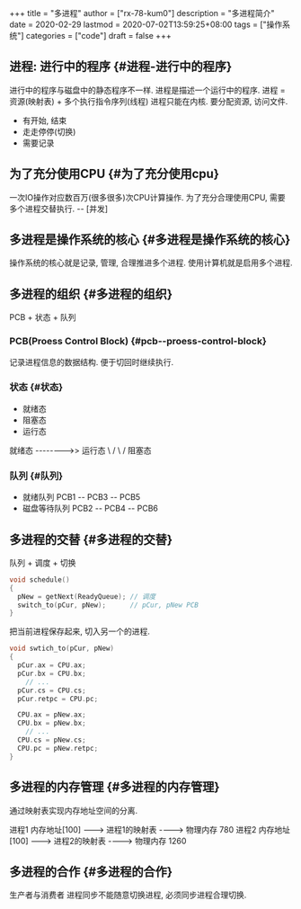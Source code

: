+++
title = "多进程"
author = ["rx-78-kum0"]
description = "多进程简介"
date = 2020-02-29
lastmod = 2020-07-02T13:59:25+08:00
tags = ["操作系统"]
categories = ["code"]
draft = false
+++

## 进程: 进行中的程序 {#进程-进行中的程序}

进行中的程序与磁盘中的静态程序不一样.
进程是描述一个运行中的程序.
进程 = 资源(映射表) + 多个执行指令序列(线程)
进程只能在内核. 要分配资源, 访问文件.

-   有开始, 结束
-   走走停停(切换)
-   需要记录


## 为了充分使用CPU {#为了充分使用cpu}

一次IO操作对应数百万(很多很多)次CPU计算操作.
为了充分合理使用CPU, 需要多个进程交替执行. -- [并发]


## **多进程是操作系统的核心** {#多进程是操作系统的核心}

操作系统的核心就是记录, 管理, 合理推进多个进程.
使用计算机就是启用多个进程.


## 多进程的组织 {#多进程的组织}

PCB + 状态 + 队列


### PCB(Proess Control Block) {#pcb--proess-control-block}

记录进程信息的数据结构. 便于切回时继续执行.


### 状态 {#状态}

-   就绪态
-   阻塞态
-   运行态

就绪态 -------->> 运行态
      \\        /
       \\      /
        阻塞态


### 队列 {#队列}

-   就绪队列     PCB1 -- PCB3 -- PCB5
-   磁盘等待队列  PCB2 -- PCB4 -- PCB6


## 多进程的交替 {#多进程的交替}

队列 + 调度 + 切换

```c
void schedule()
{
  pNew = getNext(ReadyQueue); // 调度
  switch_to(pCur, pNew);      // pCur, pNew PCB
}
```

把当前进程保存起来, 切入另一个的进程.

```c
void swtich_to(pCur, pNew)
{
  pCur.ax = CPU.ax;
  pCur.bx = CPU.bx;
    // ...
  pCur.cs = CPU.cs;
  pCur.retpc = CPU.pc;

  CPU.ax = pNew.ax;
  CPU.bx = pNew.bx;
    // ...
  CPU.cs = pNew.cs;
  CPU.pc = pNew.retpc;
}
```


## 多进程的内存管理 {#多进程的内存管理}

通过映射表实现内存地址空间的分离.

进程1 内存地址[100] ---> 进程1的映射表 ---->  物理内存 780
进程2 内存地址[100] ---> 进程2的映射表 ---->  物理内存 1260


## 多进程的合作 {#多进程的合作}

生产者与消费者 进程同步不能随意切换进程, 必须同步进程合理切换.

